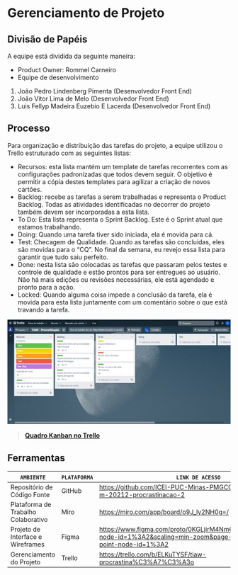 # Gerenciamento de Projeto


## Divisão de Papéis

A equipe está dividida da seguinte maneira:
*	Product Owner: Rommel Carneiro
*	Equipe de desenvolvimento
1. João Pedro Lindenberg Pimenta (Desenvolvedor Front End)
2. João Vitor Lima de Melo (Desenvolvedor Front End)
3. Luis Fellyp Madeira Euzebio E Lacerda (Desenvolvedor Front End)


## Processo

Para organização e distribuição das tarefas do projeto, a equipe utilizou o Trello estruturado com as seguintes listas:

* Recursos: esta lista mantém um template de tarefas recorrentes com as configurações padronizadas que todos devem seguir. O objetivo é permitir a cópia destes templates para agilizar a criação de novos cartões.
*	Backlog: recebe as tarefas a serem trabalhadas e representa o Product Backlog. Todas as atividades identificadas no decorrer do projeto também devem ser incorporadas a esta lista.
*	To Do: Esta lista representa o Sprint Backlog. Este é o Sprint atual que estamos trabalhando.
*	Doing: Quando uma tarefa tiver sido iniciada, ela é movida para cá.
*	Test: Checagem de Qualidade. Quando as tarefas são concluídas, eles são movidas para o “CQ”. No final da semana, eu revejo essa lista para garantir que tudo saiu perfeito.
*	Done: nesta lista são colocadas as tarefas que passaram pelos testes e controle de qualidade e estão prontos para ser entregues ao usuário. Não há mais edições ou revisões necessárias, ele está agendado e pronto para a ação.
*	Locked: Quando alguma coisa impede a conclusão da tarefa, ela é movida para esta lista juntamente com um comentário sobre o que está travando a tarefa.

![Quadro Kanban](images/quadrokanban.jpg)
> [**Quadro Kanban no Trello**](https://trello.com/b/ELKuTYSF/tiaw-procrastina%C3%A7%C3%A3o)




## Ferramentas
|`AMBIENTE`|`PLATAFORMA`|`LINK DE ACESSO`|
|--------------------|------------------------------------|----------------------------------------|
|Repositório de Código Fonte|GitHub|https://github.com/ICEI-PUC-Minas-PMGCC-TI/tiaw-pmg-cc-m-20212-procrastinacao-2|
|Plataforma de Trabalho Colaborativo|Miro|https://miro.com/app/board/o9J_ly2NH0g=/|
|Projeto de Interface e Wireframes|Figma|https://www.figma.com/proto/0KGLjirM4Nm6uZ71fCyf8S/Untitled?node-id=1%3A2&scaling=min-zoom&page-id=0%3A1&starting-point-node-id=1%3A2|
|Gerenciamento do Projeto|Trello|https://trello.com/b/ELKuTYSF/tiaw-procrastina%C3%A7%C3%A3o|

